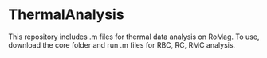 # ThermalAnalysis
This repository includes .m files for thermal data analysis on RoMag.
To use, download the core folder and run .m files for RBC, RC, RMC analysis. 
